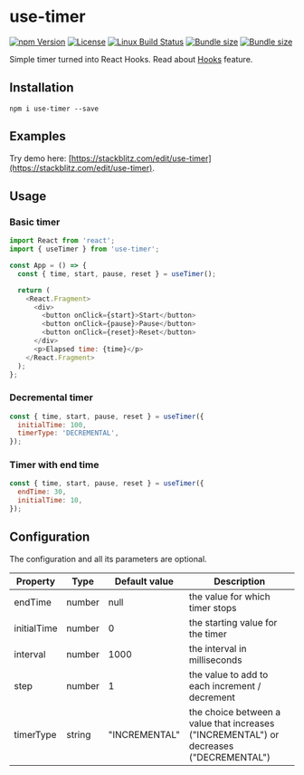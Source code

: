 # use-timer


[![npm Version](https://img.shields.io/npm/v/use-timer.svg)](https://www.npmjs.com/package/use-timer) [![License](https://img.shields.io/npm/l/use-timer.svg)](https://www.npmjs.com/package/use-timer) [![Linux Build Status](https://travis-ci.com/thibaultboursier/use-timer.svg?branch=master)](https://travis-ci.com/thibaultboursier/use-timer) [![Bundle size](https://badgen.net/bundlephobia/min/use-timer?label=size)](https://bundlephobia.com/result?p=use-timer) [![Bundle size](https://badgen.net/bundlephobia/minzip/use-timer?label=gzip%20size)](https://bundlephobia.com/result?p=use-timer)

Simple timer turned into React Hooks.
Read about [Hooks](https://reactjs.org/docs/hooks-intro.html) feature.


## Installation

```
npm i use-timer --save
```

## Examples

Try demo here: [https://stackblitz.com/edit/use-timer](https://stackblitz.com/edit/use-timer).

## Usage

### Basic timer

```javascript
import React from 'react';
import { useTimer } from 'use-timer';

const App = () => {
  const { time, start, pause, reset } = useTimer();

  return (
    <React.Fragment>
      <div>
        <button onClick={start}>Start</button>
        <button onClick={pause}>Pause</button>
        <button onClick={reset}>Reset</button>
      </div>
      <p>Elapsed time: {time}</p>
    </React.Fragment>
  );
};
```

### Decremental timer

```javascript
const { time, start, pause, reset } = useTimer({
  initialTime: 100,
  timerType: 'DECREMENTAL',
});
```

### Timer with end time

```javascript
const { time, start, pause, reset } = useTimer({
  endTime: 30,
  initialTime: 10,
});
```

## Configuration

The configuration and all its parameters are optional.

| Property | Type | Default value | Description |
| --- | --- | --- | ---- |
| endTime | number | null | the value for which timer stops |
| initialTime | number | 0 | the starting value for the timer |
| interval | number | 1000 | the interval in milliseconds |
| step | number | 1 | the value to add to each increment / decrement |
| timerType | string | "INCREMENTAL" | the choice between a value that increases ("INCREMENTAL") or decreases ("DECREMENTAL") |

